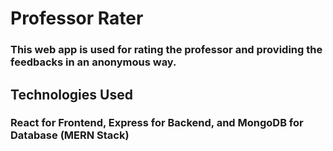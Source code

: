 # Professor Rater

### This web app is used for rating the professor and providing the feedbacks in an anonymous way.

## Technologies Used

### React for Frontend, Express for Backend, and MongoDB for Database (MERN Stack)
